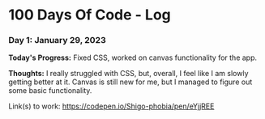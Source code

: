 # 100 Days Of Code - Log

### Day 1: January 29, 2023
**Today's Progress:** Fixed CSS, worked on canvas functionality for the app.

**Thoughts:** I really struggled with CSS, but, overall, I feel like I am slowly getting better at it. Canvas is still new for me, but I managed to figure out some basic functionality.

Link(s) to work: https://codepen.io/Shigo-phobia/pen/eYjjREE
